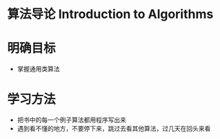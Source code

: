 # 算法导论 Introduction to Algorithms

# 明确目标
- 掌握通用类算法

# 学习方法
- 把书中的每一个例子算法都用程序写出来
- 遇到看不懂的地方，不要停下来，跳过去看其他算法，过几天在回头来看